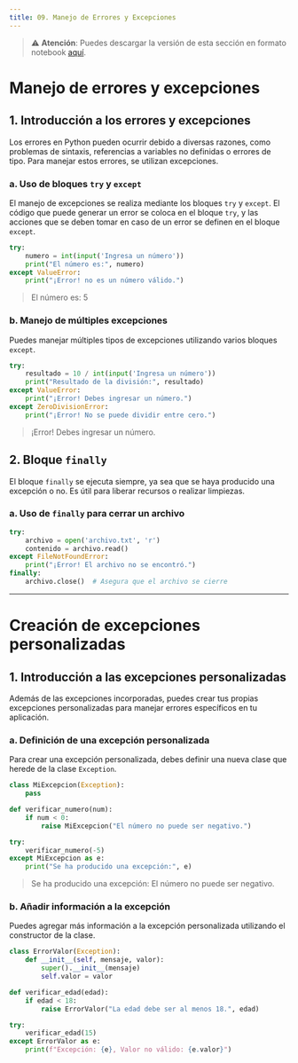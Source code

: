 ```yaml
---
title: 09. Manejo de Errores y Excepciones
---
```

> ⚠️ **Atención**:
> Puedes descargar la versión de esta sección en formato notebook [aquí](./resources/09_manejo_de_errores.ipynb).  
	

# Manejo de errores y excepciones

## 1. Introducción a los errores y excepciones

Los errores en Python pueden ocurrir debido a diversas razones, como problemas de sintaxis, referencias a variables no definidas o errores de tipo. Para manejar estos errores, se utilizan excepciones.

### a. Uso de bloques `try` y `except`

El manejo de excepciones se realiza mediante los bloques `try` y `except`. El código que puede generar un error se coloca en el bloque `try`, y las acciones que se deben tomar en caso de un error se definen en el bloque `except`.

```python
try:
    numero = int(input('Ingresa un número'))
    print("El número es:", numero)
except ValueError:
    print("¡Error! no es un número válido.")
```
> El número es: 5  
	

### b. Manejo de múltiples excepciones

Puedes manejar múltiples tipos de excepciones utilizando varios bloques `except`.

```python
try:
    resultado = 10 / int(input('Ingresa un número'))
    print("Resultado de la división:", resultado)
except ValueError:
    print("¡Error! Debes ingresar un número.")
except ZeroDivisionError:
    print("¡Error! No se puede dividir entre cero.")
```
> ¡Error! Debes ingresar un número.  
	

## 2. Bloque `finally`

El bloque `finally` se ejecuta siempre, ya sea que se haya producido una excepción o no. Es útil para liberar recursos o realizar limpiezas.

### a. Uso de `finally` para cerrar un archivo

```python
try:
    archivo = open('archivo.txt', 'r')
    contenido = archivo.read()
except FileNotFoundError:
    print("¡Error! El archivo no se encontró.")
finally:
    archivo.close()  # Asegura que el archivo se cierre
```
	

---

# Creación de excepciones personalizadas

## 1. Introducción a las excepciones personalizadas

Además de las excepciones incorporadas, puedes crear tus propias excepciones personalizadas para manejar errores específicos en tu aplicación.

### a. Definición de una excepción personalizada

Para crear una excepción personalizada, debes definir una nueva clase que herede de la clase `Exception`.

```python
class MiExcepcion(Exception):
    pass

def verificar_numero(num):
    if num < 0:
        raise MiExcepcion("El número no puede ser negativo.")

try:
    verificar_numero(-5)
except MiExcepcion as e:
    print("Se ha producido una excepción:", e)
```
> Se ha producido una excepción: El número no puede ser negativo.  
	

### b. Añadir información a la excepción

Puedes agregar más información a la excepción personalizada utilizando el constructor de la clase.

```python
class ErrorValor(Exception):
    def __init__(self, mensaje, valor):
        super().__init__(mensaje)
        self.valor = valor

def verificar_edad(edad):
    if edad < 18:
        raise ErrorValor("La edad debe ser al menos 18.", edad)

try:
    verificar_edad(15)
except ErrorValor as e:
    print(f"Excepción: {e}, Valor no válido: {e.valor}")
```
	
